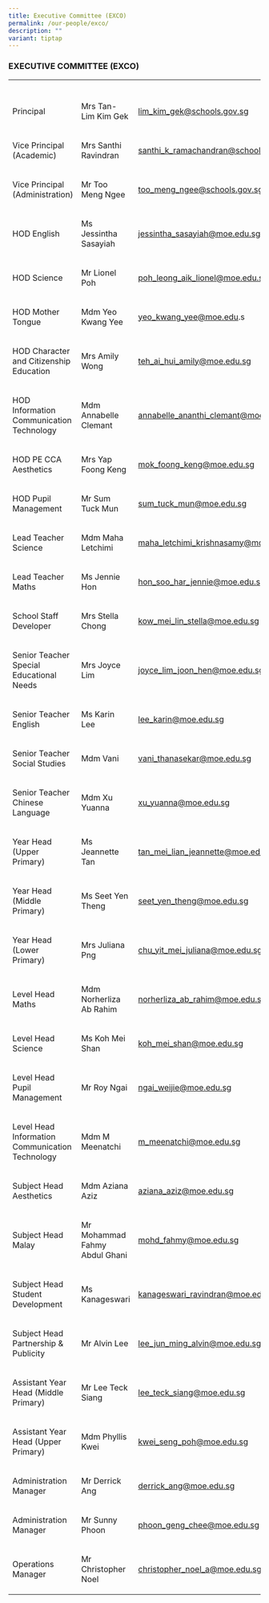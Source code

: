 ```yaml
---
title: Executive Committee (EXCO)
permalink: /our-people/exco/
description: ""
variant: tiptap
---
```

<h3>EXECUTIVE COMMITTEE (EXCO)</h3><table><tbody><tr><th rowspan="1" colspan="1"><p></p></th><th rowspan="1" colspan="1"><p></p></th><th rowspan="1" colspan="1"><p></p></th></tr><tr><td rowspan="1" colspan="1"><p>Principal</p></td><td rowspan="1" colspan="1"><p>Mrs Tan-Lim Kim Gek</p></td><td rowspan="1" colspan="1"><p><a href="mailto:lim_kim_gek@schools.gov.sg" rel="noopener noreferrer nofollow" target="_blank">lim_kim_gek@schools.gov.sg</a></p></td></tr><tr><td rowspan="1" colspan="1"><p>Vice Principal (Academic)</p></td><td rowspan="1" colspan="1"><p>Mrs Santhi Ravindran</p></td><td rowspan="1" colspan="1"><p><a href="mailto:santhi_k_ramachandran@schools.gov.sg" rel="noopener noreferrer nofollow" target="_blank">santhi_k_ramachandran@schools.gov.sg</a></p></td></tr><tr><td rowspan="1" colspan="1"><p>Vice Principal (Administration)</p></td><td rowspan="1" colspan="1"><p>Mr Too Meng Ngee</p></td><td rowspan="1" colspan="1"><p><a href="mailto:too_meng_ngee@schools.gov.sg" rel="noopener noreferrer nofollow" target="_blank">too_meng_ngee@schools.gov.sg</a></p></td></tr><tr><td rowspan="1" colspan="1"><p>HOD English</p></td><td rowspan="1" colspan="1"><p>Ms Jessintha Sasayiah</p></td><td rowspan="1" colspan="1"><p><a href="mailto:jessintha_sasayiah@moe.edu.sg" rel="noopener noreferrer nofollow" target="_blank">jessintha_sasayiah@moe.edu.sg</a></p></td></tr><tr><td rowspan="1" colspan="1"><p>HOD Science</p></td><td rowspan="1" colspan="1"><p>Mr Lionel Poh</p></td><td rowspan="1" colspan="1"><p><a href="mailto:poh_leong_aik_lionel@moe.edu.sg" rel="noopener noreferrer nofollow" target="_blank">poh_leong_aik_lionel@moe.edu.sg</a></p></td></tr><tr><td rowspan="1" colspan="1"><p>HOD Mother Tongue</p></td><td rowspan="1" colspan="1"><p>Mdm Yeo Kwang Yee</p></td><td rowspan="1" colspan="1"><p><a href="mailto:yeo_kwang_yee@moe.edu" rel="noopener noreferrer nofollow" target="_blank">yeo_kwang_yee@moe.edu</a>.s<br></p></td></tr><tr><td rowspan="1" colspan="1"><p>HOD Character and Citizenship Education</p></td><td rowspan="1" colspan="1"><p>Mrs Amily Wong</p></td><td rowspan="1" colspan="1"><p><a href="mailto:teh_ai_hui_amily@moe.edu.sg" rel="noopener noreferrer nofollow" target="_blank">teh_ai_hui_amily@moe.edu.sg</a></p></td></tr><tr><td rowspan="1" colspan="1"><p>HOD Information Communication Technology</p></td><td rowspan="1" colspan="1"><p>Mdm Annabelle Clemant</p></td><td rowspan="1" colspan="1"><p><a href="mailto:annabelle_ananthi_clemant@moe.edu.sg" rel="noopener noreferrer nofollow" target="_blank">annabelle_ananthi_clemant@moe.edu.sg</a></p></td></tr><tr><td rowspan="1" colspan="1"><p>HOD PE CCA Aesthetics</p></td><td rowspan="1" colspan="1"><p>Mrs Yap Foong Keng</p></td><td rowspan="1" colspan="1"><p><a href="mailto:mok_foong_keng@moe.edu.sg" rel="noopener noreferrer nofollow" target="_blank">mok_foong_keng@moe.edu.sg</a></p></td></tr><tr><td rowspan="1" colspan="1"><p>HOD Pupil Management</p></td><td rowspan="1" colspan="1"><p>Mr Sum Tuck Mun</p></td><td rowspan="1" colspan="1"><p><a href="mailto:sum_tuck_mun@moe.edu.sg" rel="noopener noreferrer nofollow" target="_blank">sum_tuck_mun@moe.edu.sg</a></p></td></tr><tr><td rowspan="1" colspan="1"><p>Lead Teacher Science</p></td><td rowspan="1" colspan="1"><p>Mdm Maha Letchimi</p></td><td rowspan="1" colspan="1"><p><a href="mailto:maha_letchimi_krishnasamy@moe.edu.sg" rel="noopener noreferrer nofollow" target="_blank">maha_letchimi_krishnasamy@moe.edu.sg</a></p></td></tr><tr><td rowspan="1" colspan="1"><p>Lead Teacher Maths</p></td><td rowspan="1" colspan="1"><p>Ms Jennie Hon</p></td><td rowspan="1" colspan="1"><p><a href="mailto:hon_soo_har_jennie@moe.edu.sg" rel="noopener noreferrer nofollow" target="_blank">hon_soo_har_jennie@moe.edu.sg</a></p></td></tr><tr><td rowspan="1" colspan="1"><p>School Staff Developer</p></td><td rowspan="1" colspan="1"><p>Mrs Stella Chong</p></td><td rowspan="1" colspan="1"><p><a href="mailto:kow_mei_lin_stella@moe.edu.sg" rel="noopener noreferrer nofollow" target="_blank">kow_mei_lin_stella@moe.edu.sg</a></p></td></tr><tr><td rowspan="1" colspan="1"><p>Senior Teacher Special Educational Needs</p></td><td rowspan="1" colspan="1"><p>Mrs Joyce Lim</p></td><td rowspan="1" colspan="1"><p><a href="mailto:joyce_lim_joon_hen@moe.edu.sg" rel="noopener noreferrer nofollow" target="_blank">joyce_lim_joon_hen@moe.edu.sg</a></p></td></tr><tr><td rowspan="1" colspan="1"><p>Senior Teacher English</p></td><td rowspan="1" colspan="1"><p>Ms Karin Lee</p></td><td rowspan="1" colspan="1"><p><a href="mailto:lee_karin@moe.edu.sg" rel="noopener noreferrer nofollow" target="_blank">lee_karin@moe.edu.sg</a></p></td></tr><tr><td rowspan="1" colspan="1"><p>Senior Teacher Social Studies</p></td><td rowspan="1" colspan="1"><p>Mdm Vani</p></td><td rowspan="1" colspan="1"><p><a href="mailto:vani_thanasekar@moe.edu.sg" rel="noopener noreferrer nofollow" target="_blank">vani_thanasekar@moe.edu.sg</a></p></td></tr><tr><td rowspan="1" colspan="1"><p>Senior Teacher Chinese Language</p></td><td rowspan="1" colspan="1"><p>Mdm Xu Yuanna</p></td><td rowspan="1" colspan="1"><p><a href="mailto:xu_yuanna@moe.edu.sg" rel="noopener noreferrer nofollow" target="_blank">xu_yuanna@moe.edu.sg</a></p></td></tr><tr><td rowspan="1" colspan="1"><p>Year Head (Upper Primary)</p></td><td rowspan="1" colspan="1"><p>Ms Jeannette Tan</p></td><td rowspan="1" colspan="1"><p><a href="mailto:tan_mei_lian_jeannette@moe.edu.sg" rel="noopener noreferrer nofollow" target="_blank">tan_mei_lian_jeannette@moe.edu.sg</a></p></td></tr><tr><td rowspan="1" colspan="1"><p>Year Head (Middle Primary)</p></td><td rowspan="1" colspan="1"><p>Ms Seet Yen Theng</p></td><td rowspan="1" colspan="1"><p><a href="mailto:seet_yen_theng@moe.edu.sg" rel="noopener noreferrer nofollow" target="_blank">seet_yen_theng@moe.edu.sg</a></p><p></p></td></tr><tr><td rowspan="1" colspan="1"><p>Year Head (Lower Primary)</p></td><td rowspan="1" colspan="1"><p>Mrs Juliana Png</p></td><td rowspan="1" colspan="1"><p><a href="mailto:chu_yit_mei_juliana@moe.edu.sg" rel="noopener noreferrer nofollow" target="_blank">chu_yit_mei_juliana@moe.edu.sg</a></p></td></tr><tr><td rowspan="1" colspan="1"><p>Level Head Maths</p></td><td rowspan="1" colspan="1"><p>Mdm Norherliza Ab Rahim</p></td><td rowspan="1" colspan="1"><p><a href="mailto:norherliza_ab_rahim@moe.edu.sg" rel="noopener noreferrer nofollow" target="_blank">norherliza_ab_rahim@moe.edu.sg</a></p></td></tr><tr><td rowspan="1" colspan="1"><p>Level Head Science</p></td><td rowspan="1" colspan="1"><p>Ms Koh Mei Shan</p></td><td rowspan="1" colspan="1"><p><a href="mailto:koh_mei_shan@moe.edu.sg" rel="noopener noreferrer nofollow" target="_blank">koh_mei_shan@moe.edu.sg</a></p></td></tr><tr><td rowspan="1" colspan="1"><p>Level Head Pupil Management</p></td><td rowspan="1" colspan="1"><p>Mr Roy Ngai</p></td><td rowspan="1" colspan="1"><p><a href="mailto:ngai_weijie@moe.edu.sg" rel="noopener noreferrer nofollow" target="_blank">ngai_weijie@moe.edu.sg</a></p></td></tr><tr><td rowspan="1" colspan="1"><p>Level Head Information Communication Technology</p></td><td rowspan="1" colspan="1"><p>Mdm M Meenatchi</p></td><td rowspan="1" colspan="1"><p><a href="mailto:m_meenatchi@moe.edu.sg" rel="noopener noreferrer nofollow" target="_blank">m_meenatchi@moe.edu.sg</a></p></td></tr><tr><td rowspan="1" colspan="1"><p>Subject Head Aesthetics</p></td><td rowspan="1" colspan="1"><p>Mdm Aziana Aziz</p></td><td rowspan="1" colspan="1"><p><a href="mailto:aziana_aziz@moe.edu.sg" rel="noopener noreferrer nofollow" target="_blank">aziana_aziz@moe.edu.sg</a></p></td></tr><tr><td rowspan="1" colspan="1"><p>Subject Head Malay</p></td><td rowspan="1" colspan="1"><p>Mr Mohammad Fahmy Abdul Ghani</p></td><td rowspan="1" colspan="1"><p><a href="mailto:mohd_fahmy@moe.edu.sg" rel="noopener noreferrer nofollow" target="_blank">mohd_fahmy@moe.edu.sg</a></p></td></tr><tr><td rowspan="1" colspan="1"><p>Subject Head Student Development</p></td><td rowspan="1" colspan="1"><p>Ms Kanageswari</p></td><td rowspan="1" colspan="1"><p><a href="mailto:kanageswari_ravindran@moe.edu.sg" rel="noopener noreferrer nofollow" target="_blank">kanageswari_ravindran@moe.edu.sg</a></p></td></tr><tr><td rowspan="1" colspan="1"><p>Subject Head Partnership &amp; Publicity</p></td><td rowspan="1" colspan="1"><p>Mr Alvin Lee</p></td><td rowspan="1" colspan="1"><p><a href="mailto:lee_jun_ming_alvin@moe.edu.sg" rel="noopener noreferrer nofollow" target="_blank">lee_jun_ming_alvin@moe.edu.sg</a></p></td></tr><tr><td rowspan="1" colspan="1"><p>Assistant Year Head (Middle Primary)</p></td><td rowspan="1" colspan="1"><p>Mr Lee Teck Siang</p></td><td rowspan="1" colspan="1"><p><a href="mailto:lee_teck_siang@moe.edu.sg" rel="noopener noreferrer nofollow" target="_blank">lee_teck_siang@moe.edu.sg</a></p></td></tr><tr><td rowspan="1" colspan="1"><p>Assistant Year Head (Upper Primary)</p></td><td rowspan="1" colspan="1"><p>Mdm Phyllis Kwei</p></td><td rowspan="1" colspan="1"><p><a href="mailto:kwei_seng_poh@moe.edu.sg" rel="noopener noreferrer nofollow" target="_blank">kwei_seng_poh@moe.edu.sg</a></p></td></tr><tr><td rowspan="1" colspan="1"><p>Administration Manager</p></td><td rowspan="1" colspan="1"><p>Mr Derrick Ang</p></td><td rowspan="1" colspan="1"><p><a href="mailto:derrick_ang@moe.edu.sg" rel="noopener noreferrer nofollow" target="_blank">derrick_ang@moe.edu.sg</a></p></td></tr><tr><td rowspan="1" colspan="1"><p>Administration Manager</p></td><td rowspan="1" colspan="1"><p>Mr Sunny Phoon</p></td><td rowspan="1" colspan="1"><p><a href="mailto:phoon_geng_chee@moe.edu.sg" rel="noopener noreferrer nofollow" target="_blank">phoon_geng_chee@moe.edu.sg</a></p></td></tr><tr><td rowspan="1" colspan="1"><p>Operations Manager</p></td><td rowspan="1" colspan="1"><p>Mr Christopher Noel</p></td><td rowspan="1" colspan="1"><p><a href="mailto:christopher_noel_a@moe.edu.sg" rel="noopener noreferrer nofollow" target="_blank">christopher_noel_a@moe.edu.sg</a></p></td></tr></tbody></table><p></p>